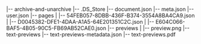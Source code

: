 |-- archive-and-unarchive
    |-- .DS_Store
    |-- document.json
    |-- meta.json
    |-- user.json
    |-- pages
    |   |-- 54FEB057-8DBB-436F-B374-3554A8BA4CA9.json
    |   |-- D0045382-DFE1-4DAA-A1A5-64E201351C2C.json
    |   |-- E604C066-BAF5-4B05-90C5-FB69AB52CAE0.json
    |-- previews
    |   |-- preview.png
    |-- text-previews
        |-- text-previews-metadata.json
        |-- text-previews.pdf
